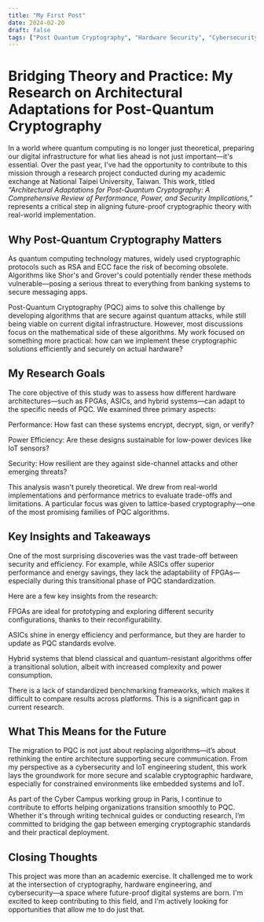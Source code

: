 ```yaml
---
title: "My First Post"
date: 2024-02-20
draft: false
tags: ["Post Quantum Cryptography", "Hardware Security", "Cybersecurity Research"]
---
```


# Bridging Theory and Practice: My Research on Architectural Adaptations for Post-Quantum Cryptography
In a world where quantum computing is no longer just theoretical, preparing our digital infrastructure for what lies ahead is not just important—it's essential. Over the past year, I've had the opportunity to contribute to this mission through a research project conducted during my academic exchange at National Taipei University, Taiwan. This work, titled *“Architectural Adaptations for Post-Quantum Cryptography: A Comprehensive Review of Performance, Power, and Security Implications,”* represents a critical step in aligning future-proof cryptographic theory with real-world implementation.

## Why Post-Quantum Cryptography Matters
As quantum computing technology matures, widely used cryptographic protocols such as RSA and ECC face the risk of becoming obsolete. Algorithms like Shor's and Grover's could potentially render these methods vulnerable—posing a serious threat to everything from banking systems to secure messaging apps.

Post-Quantum Cryptography (PQC) aims to solve this challenge by developing algorithms that are secure against quantum attacks, while still being viable on current digital infrastructure. However, most discussions focus on the mathematical side of these algorithms. My work focused on something more practical: how can we implement these cryptographic solutions efficiently and securely on actual hardware?

## My Research Goals
The core objective of this study was to assess how different hardware architectures—such as FPGAs, ASICs, and hybrid systems—can adapt to the specific needs of PQC. We examined three primary aspects:

Performance: How fast can these systems encrypt, decrypt, sign, or verify?

Power Efficiency: Are these designs sustainable for low-power devices like IoT sensors?

Security: How resilient are they against side-channel attacks and other emerging threats?

This analysis wasn't purely theoretical. We drew from real-world implementations and performance metrics to evaluate trade-offs and limitations. A particular focus was given to lattice-based cryptography—one of the most promising families of PQC algorithms.

## Key Insights and Takeaways
One of the most surprising discoveries was the vast trade-off between security and efficiency. For example, while ASICs offer superior performance and energy savings, they lack the adaptability of FPGAs—especially during this transitional phase of PQC standardization.

Here are a few key insights from the research:

FPGAs are ideal for prototyping and exploring different security configurations, thanks to their reconfigurability.

ASICs shine in energy efficiency and performance, but they are harder to update as PQC standards evolve.

Hybrid systems that blend classical and quantum-resistant algorithms offer a transitional solution, albeit with increased complexity and power consumption.

There is a lack of standardized benchmarking frameworks, which makes it difficult to compare results across platforms. This is a significant gap in current research.

## What This Means for the Future
The migration to PQC is not just about replacing algorithms—it’s about rethinking the entire architecture supporting secure communication. From my perspective as a cybersecurity and IoT engineering student, this work lays the groundwork for more secure and scalable cryptographic hardware, especially for constrained environments like embedded systems and IoT.

As part of the Cyber Campus working group in Paris, I continue to contribute to efforts helping organizations transition smoothly to PQC. Whether it's through writing technical guides or conducting research, I’m committed to bridging the gap between emerging cryptographic standards and their practical deployment.

## Closing Thoughts
This project was more than an academic exercise. It challenged me to work at the intersection of cryptography, hardware engineering, and cybersecurity—a space where future-proof digital systems are born. I'm excited to keep contributing to this field, and I'm actively looking for opportunities that allow me to do just that.